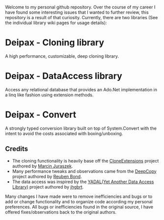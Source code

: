 Welcome to my personal github repository.  Over the course of my career I have found some interesting issues that I wanted to further review, this repository is a result of that curiosity.  Currently, there are two libraries (See the individual library wiki pages for usage details):

# Deipax - Cloning library

A high performance, customizable, deep cloning library.

# Deipax - DataAccess library

Access any relational database that provides an Ado.Net implementation in a linq like fashion using extension methods.

# Deipax - Convert

A strongly typed conversion library built on top of System.Convert with the intent to avoid the costs associated with boxing/unboxing.

## Credits 
 - The cloning functionality is heavily base off the [CloneExtensions](https://github.com/MarcinJuraszek/CloneExtensions) project authored by [Marcin Juraszek](https://github.com/MarcinJuraszek).
 - Many performance tweaks and observations came from the [DeepCopy](https://github.com/ReubenBond/DeepCopy) project authored by [Reuben Bond](https://github.com/ReubenBond).
 - The data access was inspired by the [YADAL(Yet Another Data Access Library)](https://github.com/jhgbrt/yadal) project authored by [jhgbrt](https://github.com/jhgbrt).
 
Many changes I have made were to remove inefficiencies and bugs or to add or change functionality and to organize code according my personal preferences.  All bugs or inefficiencies found in the original source, I have offered fixes/observations back to the original authors.
